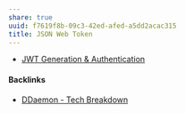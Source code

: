 ```yaml
---
share: true
uuid: f7619f8b-09c3-42ed-afed-a5dd2acac315
title: JSON Web Token
---
```

* [JWT Generation & Authentication](https://chat.openai.com/share/45ae8806-c1b4-4154-ae52-a73025b46ca8)

#### Backlinks

* [DDaemon - Tech Breakdown](/457c6a22-361f-4b4b-9867-809c7c6d0316)